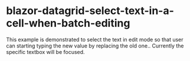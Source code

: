 # blazor-datagrid-select-text-in-a-cell-when-batch-editing
This example is demonstrated to select the text in edit mode so that user can starting typing the new value by replacing the old one.. Currently the specific textbox will be focused.
